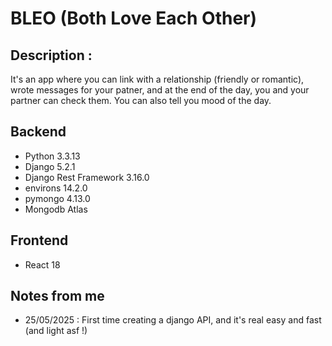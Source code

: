 # BLEO (Both Love Each Other)

## Description :
It's an app where you can link with a relationship (friendly or romantic), wrote messages for your patner, and at the end of the day, you and your partner can check them. You can also tell you mood of the day.

## Backend
* Python 3.3.13
* Django 5.2.1
* Django Rest Framework 3.16.0
* environs 14.2.0
* pymongo 4.13.0
* Mongodb Atlas

## Frontend
* React 18

## Notes from me
* 25/05/2025 : First time creating a django API, and it's real easy and fast (and light asf !)

